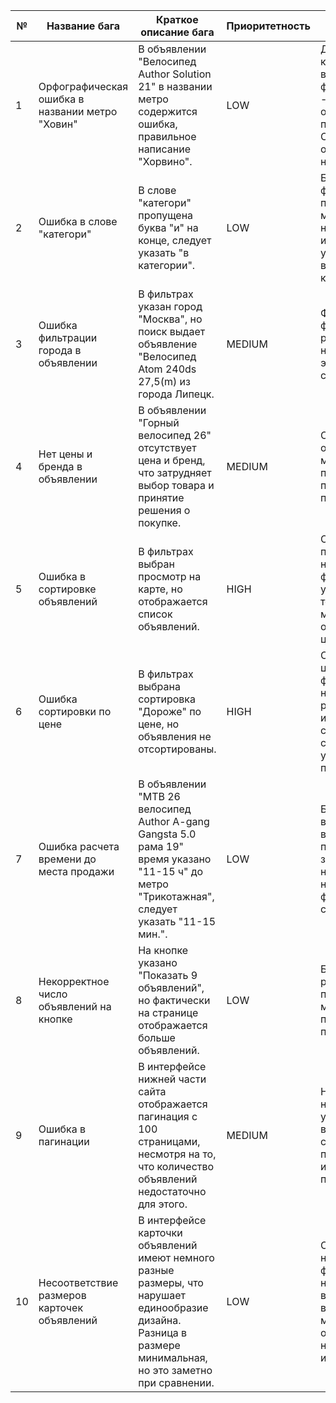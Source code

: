 | №  | Название бага                                       | Краткое описание бага                                                                                                                           | Приоритетность | Аргументация приоритетности                                                                                                                   |
|----|---------------------------------------------------|-------------------------------------------------------------------------------------------------------------------------------------------------|---------------|-----------------------------------------------------------------------------------------------------------------------------------------------|
| 1  | Орфографическая ошибка в названии метро "Ховин"   | В объявлении "Велосипед Author Solution 21" в названии метро содержится ошибка, правильное написание "Хорвино".                                 | LOW           | Данный баг критически не влияет на функциональность - показать объявления пользователям. Ошибка может остаться незамеченнной.                 |
| 2  | Ошибка в слове "категори"                        | В слове "категори" пропущена буква "и" на конце, следует указать "в категории".                                                                 | LOW           | Баг не влияет на функциональность приложения, и может остаться незамеченным, но исправление улучшит восприятие контента.                      |
| 3  | Ошибка фильтрации города в объявлении           | В фильтрах указан город "Москва", но поиск выдает объявление "Велосипед Atom 240ds 27,5(m) из города Липецк.                                    | MEDIUM        | Функция фильтраци работает некорректно, но это единичный случай.                                                                              |
| 4  | Нет цены и бренда в объявлении                  | В объявлении "Горный велосипед 26" отсутствует цена и бренд, что затрудняет выбор товара и принятие решения о покупке.                          | MEDIUM        | Отсутствие данных о цене и бренде мешает пользователю принять решение о покупке.                                                              |
| 5  | Ошибка в сортировке объявлений                  | В фильтрах выбран просмотр на карте, но отображается список объявлений.                                                                         | HIGH          | Отсутствие параметра цены нарушает важную функцию, усложняет поиск товара по местоположению и оценке ценообразования.                         |
| 6  | Ошибка сортировки по цене                      | В фильтрах выбрана сортировка "Дороже" по цене, но объявления не отсортированы.                                                                 | HIGH          | Сортировка по цене - ключевая функция, ее некорректная работа ухудшает использование сервиса и может снизить удволетворенность пользователей. |
| 7  | Ошибка расчета времени до места продажи        | В объявлении "MTB 26 велосипед Author A-gang Gangsta 5.0 рама 19" время указано "11-15 ч" до метро "Трикотажная", следует указать "11-15 мин.". | LOW           | Баг в подсчете времени может ввести пользователя в заблуждение, но не влияет критично на основную функциональность системы.                   |
| 8  | Некорректное число объявлений на кнопке        | На кнопке указано "Показать 9 объявлений", но фактически на странице отображается больше объявлений.                                            | LOW           | Баг не блокирует работу приложения, но может вызывать путаницу у пользователей.                                                               |
| 9  | Ошибка в пагинации                             | В интерфейсе нижней части сайта отображается пагинация с 100 страницами, несмотря на то, что количество объявлений недостаточно для этого.      | MEDIUM        | Некорректная навигация усложняет взаимодействие с сайтом, и делает приложение интуитивно менее понятным.                                      |
| 10 | Несоответствие размеров карточек объявлений                            | В интерфейсе карточки объявлений имеют немного разные размеры, что нарушает единообразие дизайна. Разница в размере минимальная, но это заметно при сравнении.     | LOW       | Ошибка не влияет на функциональность, но ухудшает визуальное восприятие и может создавать ощущение недоработанности интерфейса.                                    |


